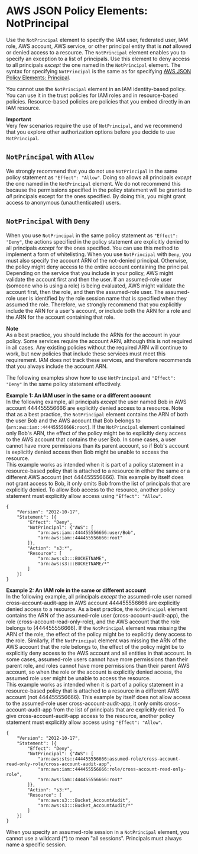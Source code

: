 # AWS JSON Policy Elements: NotPrincipal<a name="reference_policies_elements_notprincipal"></a>

Use the `NotPrincipal` element to specify the IAM user, federated user, IAM role, AWS account, AWS service, or other principal entity that is ***not*** allowed or denied access to a resource\. The `NotPrincipal` element enables you to specify an exception to a list of principals\. Use this element to deny access to all principals *except* the one named in the `NotPrincipal` element\. The syntax for specifying `NotPrincipal` is the same as for specifying [AWS JSON Policy Elements: Principal](reference_policies_elements_principal.md)\.

You cannot use the `NotPrincipal` element in an IAM identity\-based policy\. You can use it in the trust policies for IAM roles and in resource\-based policies\. Resource\-based policies are policies that you embed directly in an IAM resource\. 

**Important**  
Very few scenarios require the use of `NotPrincipal`, and we recommend that you explore other authorization options before you decide to use `NotPrincipal`\. 

## `NotPrincipal` with `Allow`<a name="specifying-notprincipal-allow"></a>

We strongly recommend that you do not use `NotPrincipal` in the same policy statement as `"Effect": "Allow"`\. Doing so allows all principals *except* the one named in the `NotPrincipal` element\. We do not recommend this because the permissions specified in the policy statement will be granted to *all* principals except for the ones specified\. By doing this, you might grant access to anonymous \(unauthenticated\) users\. 

## `NotPrincipal` with `Deny`<a name="specifying-notprincipal"></a>

When you use `NotPrincipal` in the same policy statement as `"Effect": "Deny"`, the actions specified in the policy statement are explicitly denied to all principals *except* for the ones specified\. You can use this method to implement a form of whitelisting\. When you use `NotPrincipal` with `Deny`, you must also specify the account ARN of the not\-denied principal\. Otherwise, the policy might deny access to the entire account containing the principal\. Depending on the service that you include in your policy, AWS might validate the account first and then the user\. If an assumed\-role user \(someone who is using a role\) is being evaluated, AWS might validate the account first, then the role, and then the assumed\-role user\. The assumed\-role user is identified by the role session name that is specified when they assumed the role\. Therefore, we strongly recommend that you explicitly include the ARN for a user's account, or include both the ARN for a role and the ARN for the account containing that role\.

**Note**  
As a best practice, you should include the ARNs for the account in your policy\. Some services require the account ARN, although this is not required in all cases\. Any existing policies without the required ARN will continue to work, but new policies that include these services must meet this requirement\. IAM does not track these services, and therefore recommends that you always include the account ARN\.

The following examples show how to use `NotPrincipal` and `"Effect": "Deny"` in the same policy statement effectively\.

**Example 1: An IAM user in the same or a different account**  
In the following example, all principals *except* the user named Bob in AWS account 444455556666 are explicitly denied access to a resource\. Note that as a best practice, the `NotPrincipal` element contains the ARN of both the user Bob and the AWS account that Bob belongs to \(`arn:aws:iam::444455556666:root`\)\. If the `NotPrincipal` element contained only Bob's ARN, the effect of the policy might be to explicitly deny access to the AWS account that contains the user Bob\. In some cases, a user cannot have more permissions than its parent account, so if Bob's account is explicitly denied access then Bob might be unable to access the resource\.  
This example works as intended when it is part of a policy statement in a resource\-based policy that is attached to a resource in either the same or a different AWS account \(not 444455556666\)\. This example by itself does not grant access to Bob, it only omits Bob from the list of principals that are explicitly denied\. To allow Bob access to the resource, another policy statement must explicitly allow access using `"Effect": "Allow"`\.  

```
{
    "Version": "2012-10-17",
    "Statement": [{
        "Effect": "Deny",
        "NotPrincipal": {"AWS": [
            "arn:aws:iam::444455556666:user/Bob",
            "arn:aws:iam::444455556666:root"
        ]},
        "Action": "s3:*",
        "Resource": [
            "arn:aws:s3:::BUCKETNAME",
            "arn:aws:s3:::BUCKETNAME/*"
        ]
    }]
}
```

**Example 2: An IAM role in the same or different account**  
In the following example, all principals *except* the assumed\-role user named cross\-account\-audit\-app in AWS account 444455556666 are explicitly denied access to a resource\. As a best practice, the `NotPrincipal` element contains the ARN of the assumed\-role user \(cross\-account\-audit\-app\), the role \(cross\-account\-read\-only\-role\), and the AWS account that the role belongs to \(444455556666\)\. If the `NotPrincipal` element was missing the ARN of the role, the effect of the policy might be to explicitly deny access to the role\. Similarly, if the `NotPrincipal` element was missing the ARN of the AWS account that the role belongs to, the effect of the policy might be to explicitly deny access to the AWS account and all entities in that account\. In some cases, assumed\-role users cannot have more permissions than their parent role, and roles cannot have more permissions than their parent AWS account, so when the role or the account is explicitly denied access, the assumed role user might be unable to access the resource\.   
This example works as intended when it is part of a policy statement in a resource\-based policy that is attached to a resource in a different AWS account \(not 444455556666\)\. This example by itself does not allow access to the assumed\-role user cross\-account\-audit\-app, it only omits cross\-account\-audit\-app from the list of principals that are explicitly denied\. To give cross\-account\-audit\-app access to the resource, another policy statement must explicitly allow access using `"Effect": "Allow"`\.  

```
{
    "Version": "2012-10-17",
    "Statement": [{
        "Effect": "Deny",
        "NotPrincipal": {"AWS": [
            "arn:aws:sts::444455556666:assumed-role/cross-account-read-only-role/cross-account-audit-app",
            "arn:aws:iam::444455556666:role/cross-account-read-only-role",
            "arn:aws:iam::444455556666:root"
        ]},
        "Action": "s3:*",
        "Resource": [
            "arn:aws:s3:::Bucket_AccountAudit",
            "arn:aws:s3:::Bucket_AccountAudit/*"
        ]
    }]
}
```
When you specify an assumed\-role session in a `NotPrincipal` element, you cannot use a wildcard \(\*\) to mean "all sessions"\. Principals must always name a specific session\.